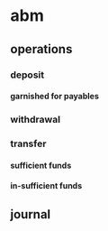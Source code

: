 # abm
## operations
### deposit
#### garnished for payables
### withdrawal
### transfer
#### sufficient funds
#### in-sufficient funds
## journal
